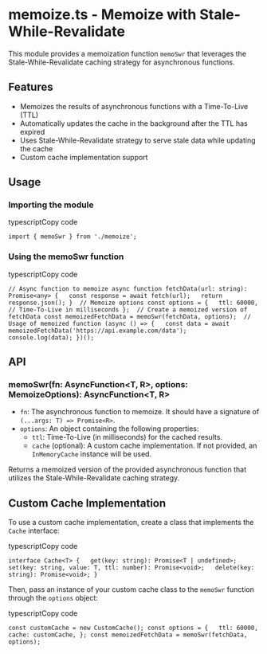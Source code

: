 memoize.ts - Memoize with Stale-While-Revalidate
================================================

This module provides a memoization function `memoSwr` that leverages the Stale-While-Revalidate caching strategy for asynchronous functions.

Features
--------

*   Memoizes the results of asynchronous functions with a Time-To-Live (TTL)
*   Automatically updates the cache in the background after the TTL has expired
*   Uses Stale-While-Revalidate strategy to serve stale data while updating the cache
*   Custom cache implementation support

Usage
-----

### Importing the module

typescriptCopy code

`import { memoSwr } from './memoize';`

### Using the memoSwr function

typescriptCopy code

`// Async function to memoize async function fetchData(url: string): Promise<any> {   const response = await fetch(url);   return response.json(); }  // Memoize options const options = {   ttl: 60000, // Time-To-Live in milliseconds };  // Create a memoized version of fetchData const memoizedFetchData = memoSwr(fetchData, options);  // Usage of memoized function (async () => {   const data = await memoizedFetchData('https://api.example.com/data');   console.log(data); })();`

API
---

### memoSwr(fn: AsyncFunction<T, R>, options: MemoizeOptions): AsyncFunction<T, R>

*   `fn`: The asynchronous function to memoize. It should have a signature of `(...args: T) => Promise<R>`.
*   `options`: An object containing the following properties:
    *   `ttl`: Time-To-Live (in milliseconds) for the cached results.
    *   `cache` (optional): A custom cache implementation. If not provided, an `InMemoryCache` instance will be used.

Returns a memoized version of the provided asynchronous function that utilizes the Stale-While-Revalidate caching strategy.

Custom Cache Implementation
---------------------------

To use a custom cache implementation, create a class that implements the `Cache` interface:

typescriptCopy code

`interface Cache<T> {   get(key: string): Promise<T | undefined>;   set(key: string, value: T, ttl: number): Promise<void>;   delete(key: string): Promise<void>; }`

Then, pass an instance of your custom cache class to the `memoSwr` function through the `options` object:

typescriptCopy code

`const customCache = new CustomCache(); const options = {   ttl: 60000,   cache: customCache, }; const memoizedFetchData = memoSwr(fetchData, options);`